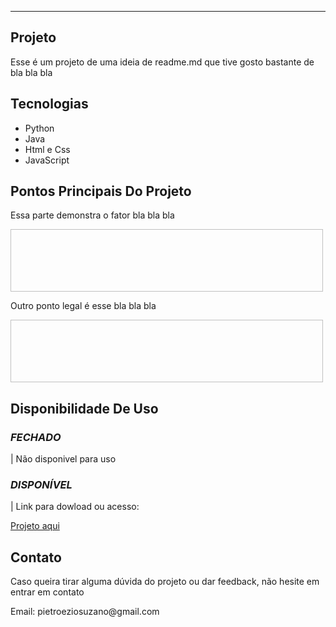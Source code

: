 <!---GIF IN NUMBERS(01,02,03)--->
<!---TEXT IN NAME(TITLE, SCRIPT)--->
<!--- HYPERLINK IN HP --->
<!--- LIST IN LS --->

<!--- GIF CAMPE 01 --->
<img scr="https://media.giphy.com/media/v1.Y2lkPTc5MGI3NjExcmVtaTllYnlpZHp1bml6OTZqcG9rMTRuejVzOXJ6ZHhuaGs0MjA0cyZlcD12MV9pbnRlcm5hbF9naWZfYnlfaWQmY3Q9Zw/bVz7PT6q2DXWUngeKJ/giphy.gif">
<br>

____
<!--- TITLE --->
<h2>Projeto</h2>

<!--- SCRIPT --->
<p>
Esse é um projeto de uma ideia de readme.md que tive
gosto bastante de bla bla bla
</p>

<!--- TITLE --->
<h2>Tecnologias</h2>
  
<!--- LS --->
<ul>
  
<li>Python</li>
<li>Java</li>
<li>Html e Css</li>
<li>JavaScript</li>

</ul>

<!--- TITLE --->
<h2>Pontos Principais Do Projeto</h2>

<!--- SCRIPT --->
<p>Essa parte demonstra o fator bla bla bla</p>

<!--- GIF CAMPE 02 --->
<img href="#" height="100px" width="500px">

<!--- SCRIPT --->
<p>Outro ponto legal é esse bla bla bla </p>

<!--- GIF CAMPE 03 --->
<img href="#" height="100px" width="500px">

<!--- TITLE --->
<h2>Disponibilidade De Uso</h2>

<!--- TITLE --->
<h3><i>FECHADO</i></h3>

<!--- SCRIPT --->
<p> | Não disponivel para uso</p>

<!--- TITLE --->
<h3><i>DISPONÍVEL</i></h3>

<!--- SCRIPT --->
<p> | Link para dowload ou acesso: </p>

<!--- HP --->
<a href="#">Projeto aqui</a>

<!--- TITLE --->
<h2>Contato</h2>

<!--- SCRIPT --->
<p>Caso queira tirar alguma dúvida do projeto ou dar feedback, não hesite em entrar em contato</p>
<p>Email: pietroeziosuzano@gmail.com</p>
